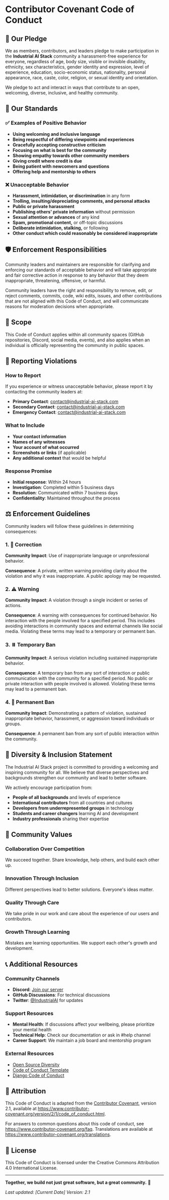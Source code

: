 # Contributor Covenant Code of Conduct

## 🌟 Our Pledge

We as members, contributors, and leaders pledge to make participation in the **Industrial AI Stack** community a harassment-free experience for everyone, regardless of age, body size, visible or invisible disability, ethnicity, sex characteristics, gender identity and expression, level of experience, education, socio-economic status, nationality, personal appearance, race, caste, color, religion, or sexual identity and orientation.

We pledge to act and interact in ways that contribute to an open, welcoming, diverse, inclusive, and healthy community.

## 🎯 Our Standards

### ✅ **Examples of Positive Behavior**

- **Using welcoming and inclusive language**
- **Being respectful of differing viewpoints and experiences**  
- **Gracefully accepting constructive criticism**
- **Focusing on what is best for the community**
- **Showing empathy towards other community members**
- **Giving credit where credit is due**
- **Being patient with newcomers and questions**
- **Offering help and mentorship to others**

### ❌ **Unacceptable Behavior**

- **Harassment, intimidation, or discrimination** in any form
- **Trolling, insulting/depreciating comments, and personal attacks**
- **Public or private harassment**
- **Publishing others' private information** without permission
- **Sexual attention or advances** of any kind
- **Spam, promotional content,** or off-topic discussions
- **Deliberate intimidation, stalking,** or following
- **Other conduct which could reasonably be considered inappropriate**

## 🛡️ Enforcement Responsibilities

Community leaders and maintainers are responsible for clarifying and enforcing our standards of acceptable behavior and will take appropriate and fair corrective action in response to any behavior that they deem inappropriate, threatening, offensive, or harmful.

Community leaders have the right and responsibility to remove, edit, or reject comments, commits, code, wiki edits, issues, and other contributions that are not aligned with this Code of Conduct, and will communicate reasons for moderation decisions when appropriate.

## 📏 Scope

This Code of Conduct applies within all community spaces (GitHub repositories, Discord, social media, events), and also applies when an individual is officially representing the community in public spaces.

## 🚨 Reporting Violations

### **How to Report**
If you experience or witness unacceptable behavior, please report it by contacting the community leaders at:

- **Primary Contact**: contact@industrial-ai-stack.com
- **Secondary Contact**: contact@industrial-ai-stack.com  
- **Emergency Contact**: contact@industrial-ai-stack.com

### **What to Include**
- **Your contact information**
- **Names of any witnesses**
- **Your account of what occurred**
- **Screenshots or links** (if applicable)
- **Any additional context** that would be helpful

### **Response Promise**
- **Initial response**: Within 24 hours
- **Investigation**: Completed within 5 business days  
- **Resolution**: Communicated within 7 business days
- **Confidentiality**: Maintained throughout the process

## ⚖️ Enforcement Guidelines

Community leaders will follow these guidelines in determining consequences:

### **1. 🔄 Correction**
**Community Impact**: Use of inappropriate language or unprofessional behavior.

**Consequence**: A private, written warning providing clarity about the violation and why it was inappropriate. A public apology may be requested.

### **2. ⚠️ Warning**
**Community Impact**: A violation through a single incident or series of actions.

**Consequence**: A warning with consequences for continued behavior. No interaction with the people involved for a specified period. This includes avoiding interactions in community spaces and external channels like social media. Violating these terms may lead to a temporary or permanent ban.

### **3. ⏸️ Temporary Ban**
**Community Impact**: A serious violation including sustained inappropriate behavior.

**Consequence**: A temporary ban from any sort of interaction or public communication with the community for a specified period. No public or private interaction with people involved is allowed. Violating these terms may lead to a permanent ban.

### **4. 🚫 Permanent Ban**
**Community Impact**: Demonstrating a pattern of violation, sustained inappropriate behavior, harassment, or aggression toward individuals or groups.

**Consequence**: A permanent ban from any sort of public interaction within the community.

## 🌈 Diversity & Inclusion Statement

The Industrial AI Stack project is committed to providing a welcoming and inspiring community for all. We believe that diverse perspectives and backgrounds strengthen our community and lead to better software.

We actively encourage participation from:
- **People of all backgrounds** and levels of experience
- **International contributors** from all countries and cultures  
- **Developers from underrepresented groups** in technology
- **Students and career changers** learning AI and development
- **Industry professionals** sharing their expertise

## 🤝 Community Values

### **Collaboration Over Competition**
We succeed together. Share knowledge, help others, and build each other up.

### **Innovation Through Inclusion**  
Different perspectives lead to better solutions. Everyone's ideas matter.

### **Quality Through Care**
We take pride in our work and care about the experience of our users and contributors.

### **Growth Through Learning**
Mistakes are learning opportunities. We support each other's growth and development.

## 📞 Additional Resources

### **Community Channels**
- **Discord**: [Join our server](https://discord.gg/industrial-ai-stack)
- **GitHub Discussions**: For technical discussions
- **Twitter**: [@IndustrialAI](https://twitter.com/IndustrialAI) for updates

### **Support Resources**
- **Mental Health**: If discussions affect your wellbeing, please prioritize your mental health
- **Technical Help**: Check our documentation or ask in #help channel
- **Career Support**: We maintain a job board and mentorship program

### **External Resources**
- [Open Source Diversity](https://opensourcediversity.org/)
- [Code of Conduct Template](https://www.contributor-covenant.org/)
- [Django Code of Conduct](https://www.djangoproject.com/conduct/)

## 📝 Attribution

This Code of Conduct is adapted from the [Contributor Covenant](https://www.contributor-covenant.org/), version 2.1, available at https://www.contributor-covenant.org/version/2/1/code_of_conduct.html.

For answers to common questions about this code of conduct, see https://www.contributor-covenant.org/faq. Translations are available at https://www.contributor-covenant.org/translations.

## 📄 License

This Code of Conduct is licensed under the Creative Commons Attribution 4.0 International License.

---

**Together, we build not just great software, but a great community.** 🚀

*Last updated: [Current Date]*
*Version: 2.1*